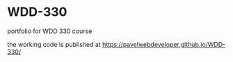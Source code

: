 # WDD-330
portfolio for WDD 330 course

the working code is published at https://pavelwebdeveloper.github.io/WDD-330/
